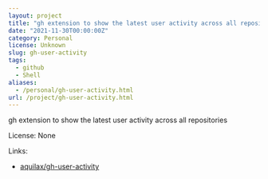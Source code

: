 ```yaml
---
layout: project
title: "gh extension to show the latest user activity across all repositories"
date: "2021-11-30T00:00:00Z"
category: Personal
license: Unknown
slug: gh-user-activity
tags:
  - github
  - Shell
aliases:
  - /personal/gh-user-activity.html
url: /project/gh-user-activity.html
---
```


gh extension to show the latest user activity across all repositories

License: None

Links:

* [aquilax/gh-user-activity](https://github.com/aquilax/gh-user-activity)
